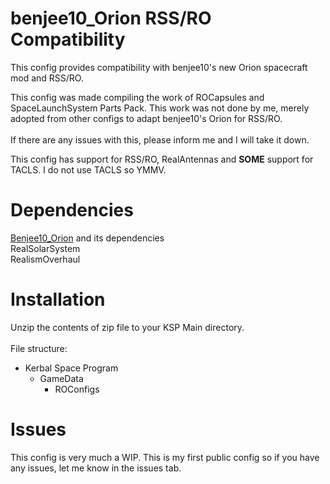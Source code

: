 # benjee10_Orion RSS/RO Compatibility
This config provides compatibility with benjee10's new Orion spacecraft mod and RSS/RO.

This config was made compiling the work of ROCapsules and SpaceLaunchSystem Parts Pack. This work was not done by me, merely adopted from other configs to adapt benjee10's Orion for RSS/RO.<br>
<br>If there are any issues with this, please inform me and I will take it down.  

This config has support for RSS/RO, RealAntennas and **SOME** support for TACLS. I do not use TACLS so YMMV.

# Dependencies
[Benjee10_Orion](https://github.com/benjee10/Benjee10_Orion) and its dependencies  
RealSolarSystem  
RealismOverhaul  

# Installation
Unzip the contents of zip file to your KSP Main directory.<br><br>
File structure:  
* Kerbal Space Program  
  * GameData  
    * ROConfigs
# Issues
This config is very much a WIP. This is my first public config so if you have any issues, let me know in the issues tab. 
